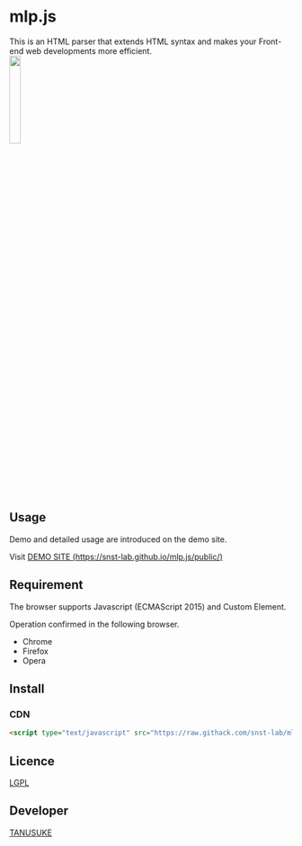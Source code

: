 mlp.js
====
This is an HTML parser that extends HTML syntax and makes your Front-end web developments more efficient.  
<a href="https://snst-lab.github.io/mlp.js/public/"><img src="https://snst-lab.github.io/mlp.js/public/img/melonpan-color.png" width="20%"></a>


## Usage
Demo and detailed usage are introduced on the demo site.   

Visit [DEMO SITE (https://snst-lab.github.io/mlp.js/public/)](https://snst-lab.github.io/mlp.js/public/) 


## Requirement
The browser supports Javascript (ECMAScript 2015) and Custom Element.

Operation confirmed in the following browser.
- Chrome
- Firefox
- Opera

## Install
### CDN
```html
<script type="text/javascript" src="https://raw.githack.com/snst-lab/mlp.js/master/src/mlp.js"></script>
```

## Licence
[LGPL](https://www.gnu.org/licenses/lgpl-3.0.html)  

## Developer
[TANUSUKE](https://github.com/snst-lab)  

